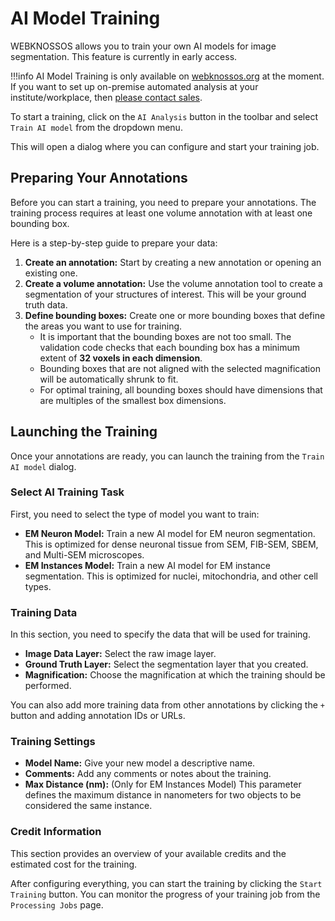 # AI Model Training

WEBKNOSSOS allows you to train your own AI models for image segmentation. This feature is currently in early access.

!!!info
    AI Model Training is only available on [webknossos.org](https://webknossos.org) at the moment. 
    If you want to set up on-premise automated analysis at your institute/workplace, then [please contact sales](mailto:sales@webknossos.org). 

To start a training, click on the `AI Analysis` button in the toolbar and select `Train AI model` from the dropdown menu.

This will open a dialog where you can configure and start your training job.

## Preparing Your Annotations

Before you can start a training, you need to prepare your annotations. The training process requires at least one volume annotation with at least one bounding box.

Here is a step-by-step guide to prepare your data:

1.  **Create an annotation:** Start by creating a new annotation or opening an existing one.
2.  **Create a volume annotation:** Use the volume annotation tool to create a segmentation of your structures of interest. This will be your ground truth data.
3.  **Define bounding boxes:** Create one or more bounding boxes that define the areas you want to use for training. 
    - It is important that the bounding boxes are not too small. The validation code checks that each bounding box has a minimum extent of **32 voxels in each dimension**.
    - Bounding boxes that are not aligned with the selected magnification will be automatically shrunk to fit.
    - For optimal training, all bounding boxes should have dimensions that are multiples of the smallest box dimensions.

## Launching the Training

Once your annotations are ready, you can launch the training from the `Train AI model` dialog.

### Select AI Training Task

First, you need to select the type of model you want to train:

*   **EM Neuron Model:** Train a new AI model for EM neuron segmentation. This is optimized for dense neuronal tissue from SEM, FIB-SEM, SBEM, and Multi-SEM microscopes.
*   **EM Instances Model:** Train a new AI model for EM instance segmentation. This is optimized for nuclei, mitochondria, and other cell types.

### Training Data

In this section, you need to specify the data that will be used for training.

*   **Image Data Layer:** Select the raw image layer.
*   **Ground Truth Layer:** Select the segmentation layer that you created.
*   **Magnification:** Choose the magnification at which the training should be performed.

You can also add more training data from other annotations by clicking the `+` button and adding annotation IDs or URLs.

### Training Settings

*   **Model Name:** Give your new model a descriptive name.
*   **Comments:** Add any comments or notes about the training.
*   **Max Distance (nm):** (Only for EM Instances Model) This parameter defines the maximum distance in nanometers for two objects to be considered the same instance.

### Credit Information

This section provides an overview of your available credits and the estimated cost for the training.

After configuring everything, you can start the training by clicking the `Start Training` button. You can monitor the progress of your training job from the `Processing Jobs` page.
